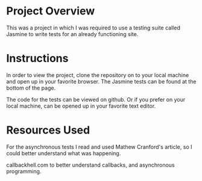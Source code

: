# Project Overview

This was a project in which I was required to use a testing suite called Jasmine
to write tests for an already functioning site.

# Instructions

In order to view the project, clone the repository on to your local machine
and open up in your favorite browser. The Jasmine tests can be found at the bottom of the page.

The code for the tests can be viewed on github. Or if you prefer on your local machine,
can be opened up in your favorite text editor.

# Resources Used
For the asynchronous tests I read and used Mathew Cranford's article, so I could better understand
what was happening.

callbackhell.com to better understand callbacks, and asynchronous programming.
